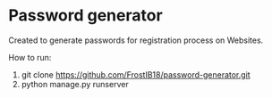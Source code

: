 # Password generator
Created to generate passwords for registration process on Websites.

How to run:
1. git clone https://github.com/FrostIB18/password-generator.git
2. python manage.py runserver
